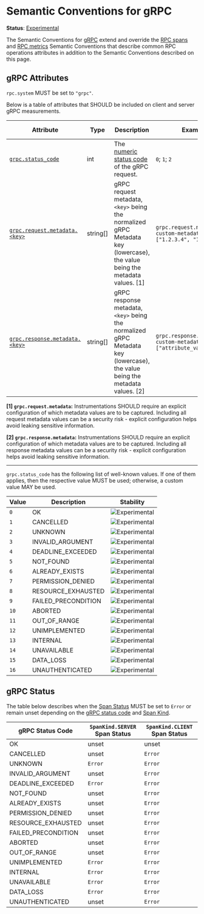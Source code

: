 <!--- Hugo front matter used to generate the website version of this page:
linkTitle: gRPC
--->

# Semantic Conventions for gRPC

**Status**: [Experimental][DocumentStatus]

The Semantic Conventions for [gRPC](https://grpc.io/) extend and override the [RPC spans](rpc-spans.md) and [RPC metrics](rpc-metrics.md) Semantic Conventions
that describe common RPC operations attributes in addition to the Semantic Conventions
described on this page.

## gRPC Attributes

`rpc.system` MUST be set to `"grpc"`.

Below is a table of attributes that SHOULD be included on client and server gRPC measurements.

<!-- semconv span.grpc(tag=grpc-tech-specific) -->
<!-- NOTE: THIS TEXT IS AUTOGENERATED. DO NOT EDIT BY HAND. -->
<!-- see templates/registry/markdown/snippet.md.j2 -->
<!-- prettier-ignore-start -->
<!-- markdownlint-capture -->
<!-- markdownlint-disable -->

| Attribute  | Type | Description  | Examples  | [Requirement Level](https://opentelemetry.io/docs/specs/semconv/general/attribute-requirement-level/) | Stability |
|---|---|---|---|---|---|
| [`grpc.status_code`](/docs/attributes-registry/grpc.md) | int | The [numeric status code](https://github.com/grpc/grpc/blob/v1.33.2/doc/statuscodes.md) of the gRPC request. | `0`; `1`; `2` | `Required` | ![Experimental](https://img.shields.io/badge/-experimental-blue) |
| [`grpc.request.metadata.<key>`](/docs/attributes-registry/grpc.md) | string[] | gRPC request metadata, `<key>` being the normalized gRPC Metadata key (lowercase), the value being the metadata values. [1] | `grpc.request.metadata.my-custom-metadata-attribute=["1.2.3.4", "1.2.3.5"]` | `Opt-In` | ![Experimental](https://img.shields.io/badge/-experimental-blue) |
| [`grpc.response.metadata.<key>`](/docs/attributes-registry/grpc.md) | string[] | gRPC response metadata, `<key>` being the normalized gRPC Metadata key (lowercase), the value being the metadata values. [2] | `grpc.response.metadata.my-custom-metadata-attribute=["attribute_value"]` | `Opt-In` | ![Experimental](https://img.shields.io/badge/-experimental-blue) |

**[1] `grpc.request.metadata`:** Instrumentations SHOULD require an explicit configuration of which metadata values are to be captured. Including all request metadata values can be a security risk - explicit configuration helps avoid leaking sensitive information.

**[2] `grpc.response.metadata`:** Instrumentations SHOULD require an explicit configuration of which metadata values are to be captured. Including all response metadata values can be a security risk - explicit configuration helps avoid leaking sensitive information.

---

`grpc.status_code` has the following list of well-known values. If one of them applies, then the respective value MUST be used; otherwise, a custom value MAY be used.

| Value  | Description | Stability |
|---|---|---|
| `0` | OK | ![Experimental](https://img.shields.io/badge/-experimental-blue) |
| `1` | CANCELLED | ![Experimental](https://img.shields.io/badge/-experimental-blue) |
| `2` | UNKNOWN | ![Experimental](https://img.shields.io/badge/-experimental-blue) |
| `3` | INVALID_ARGUMENT | ![Experimental](https://img.shields.io/badge/-experimental-blue) |
| `4` | DEADLINE_EXCEEDED | ![Experimental](https://img.shields.io/badge/-experimental-blue) |
| `5` | NOT_FOUND | ![Experimental](https://img.shields.io/badge/-experimental-blue) |
| `6` | ALREADY_EXISTS | ![Experimental](https://img.shields.io/badge/-experimental-blue) |
| `7` | PERMISSION_DENIED | ![Experimental](https://img.shields.io/badge/-experimental-blue) |
| `8` | RESOURCE_EXHAUSTED | ![Experimental](https://img.shields.io/badge/-experimental-blue) |
| `9` | FAILED_PRECONDITION | ![Experimental](https://img.shields.io/badge/-experimental-blue) |
| `10` | ABORTED | ![Experimental](https://img.shields.io/badge/-experimental-blue) |
| `11` | OUT_OF_RANGE | ![Experimental](https://img.shields.io/badge/-experimental-blue) |
| `12` | UNIMPLEMENTED | ![Experimental](https://img.shields.io/badge/-experimental-blue) |
| `13` | INTERNAL | ![Experimental](https://img.shields.io/badge/-experimental-blue) |
| `14` | UNAVAILABLE | ![Experimental](https://img.shields.io/badge/-experimental-blue) |
| `15` | DATA_LOSS | ![Experimental](https://img.shields.io/badge/-experimental-blue) |
| `16` | UNAUTHENTICATED | ![Experimental](https://img.shields.io/badge/-experimental-blue) |

<!-- markdownlint-restore -->
<!-- prettier-ignore-end -->
<!-- END AUTOGENERATED TEXT -->
<!-- endsemconv -->

## gRPC Status

The table below describes when
the [Span Status](https://github.com/open-telemetry/opentelemetry-specification/tree/v1.39.0/specification/trace/api.md#set-status) MUST be set
to `Error` or remain unset
depending on the [gRPC status code](https://github.com/grpc/grpc/blob/v1.33.2/doc/statuscodes.md)
and [Span Kind](https://github.com/open-telemetry/opentelemetry-specification/tree/v1.39.0/specification/trace/api.md#spankind).

| gRPC Status Code | `SpanKind.SERVER` Span Status | `SpanKind.CLIENT` Span Status |
|---|---|---|
| OK | unset | unset |
| CANCELLED | unset | `Error` |
| UNKNOWN | `Error` | `Error`  |
| INVALID_ARGUMENT | unset | `Error` |
| DEADLINE_EXCEEDED | `Error` | `Error` |
| NOT_FOUND | unset | `Error` |
| ALREADY_EXISTS | unset | `Error` |
| PERMISSION_DENIED | unset | `Error` |
| RESOURCE_EXHAUSTED | unset| `Error` |
| FAILED_PRECONDITION | unset | `Error` |
| ABORTED | unset | `Error` |
| OUT_OF_RANGE | unset | `Error` |
| UNIMPLEMENTED | `Error` | `Error` |
| INTERNAL | `Error` | `Error` |
| UNAVAILABLE | `Error` | `Error` |
| DATA_LOSS | `Error` | `Error` |
| UNAUTHENTICATED | unset | `Error` |

[DocumentStatus]: https://opentelemetry.io/docs/specs/otel/document-status
